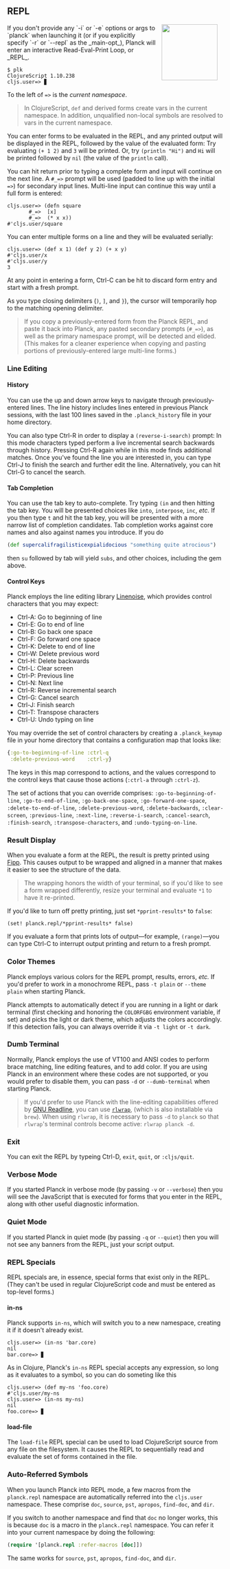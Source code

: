 ## REPL

<img width="130" align="right" style="margin: 0ex 1em" src="img/repl.jpg">
If you don't provide any `-i` or `-e` options or args to `planck` when launching it (or if you explicitly specify `-r` or `-​-​repl` as the _main-opt_), Planck will enter an interactive Read-Eval-Print Loop, or _REPL_.

```
$ plk
ClojureScript 1.10.238
cljs.user=> ▊
```

To the left of `=>` is the _current namespace_. 

> In ClojureScript, `def` and derived forms create vars in the current namespace. In addition, unqualified non-local symbols are resolved to vars in the current namespace.

You can enter forms to be evaluated in the REPL, and any printed output will be displayed in the REPL, followed by the value of the evaluated form: Try evaluating `(+ 1 2)` and `3` will be printed. Or, try `(println "Hi")` and `Hi` will be printed followed by `nil` (the value of the `println` call).

You can hit return prior to typing a complete form and input will continue on the next line. A `#_=>` prompt will be used (padded to line up with the initial `=>`) for secondary input lines. Multi-line input can continue this way until a full form is entered:

```clojure-repl
cljs.user=> (defn square
       #_=>  [x]
       #_=>  (* x x))
#'cljs.user/square
```

You can enter multiple forms on a line and they will be evaluated serially:

```clojure-repl
cljs.user=> (def x 1) (def y 2) (+ x y)
#'cljs.user/x
#'cljs.user/y
3
```

At any point in entering a form, Ctrl-C can be hit to discard form entry and start with a fresh prompt.

As you type closing delimiters (`)`, `]`, and `}`), the cursor will temporarily hop to the matching opening delimiter.

> If you copy a previously-entered form from the Planck REPL, and paste it back into Planck, any pasted secondary prompts (`#_=>`), as well as the primary namespace prompt, will be detected and elided. (This makes for a cleaner experience when copying and pasting portions of previously-entered large multi-line forms.)

###  Line Editing

#### History

You can use the up and down arrow keys to navigate through previously-entered lines. The line history includes lines entered in previous Planck sessions, with the last 100 lines saved in the `.planck_history` file in your home directory.

You can also type Ctrl-R in order to display a `(reverse-i-search)` prompt: In this mode characters typed perform a live incremental search backwards through history. Pressing Ctrl-R again while in this mode finds additional matches. Once you've found the line you are interested in, you can type Ctrl-J to finish the search and further edit the line. Alternatively, you can hit Ctrl-G to cancel the search. 

#### Tab Completion

You can use the tab key to auto-complete. Try typing `(in` and then hitting the tab key. You will be presented choices like `into`, `interpose`, `inc`, _etc._ If you then type `t` and hit the tab key, you will be presented with a more narrow list of completion candidates. Tab completion works against core names and also against names you introduce. If you do

```clj
(def supercalifragilisticexpialidocious "something quite atrocious")
```

then `su` followed by tab will yield `subs`, and other choices, including the gem above.

#### Control Keys

Planck employs the line editing library [Linenoise](https://github.com/antirez/linenoise), which provides control characters that you may expect:

* Ctrl-A: Go to beginning of line
* Ctrl-E: Go to end of line
* Ctrl-B: Go back one space
* Ctrl-F: Go forward one space
* Ctrl-K: Delete to end of line
* Ctrl-W: Delete previous word
* Ctrl-H: Delete backwards
* Ctrl-L: Clear screen
* Ctrl-P: Previous line
* Ctrl-N: Next line
* Ctrl-R: Reverse incremental search
* Ctrl-G: Cancel search
* Ctrl-J: Finish search
* Ctrl-T: Transpose characters
* Ctrl-U: Undo typing on line

You may override the set of control characters by creating a `.planck_keymap` file in your home directory that contains a configuration map that looks like:

```clojure
{:go-to-beginning-of-line :ctrl-q
 :delete-previous-word    :ctrl-y}
```

The keys in this map correspond to actions, and the values correspond to the control keys that cause those actions (`:ctrl-a` through `:ctrl-z`).

The set of actions that you can override comprises: `:go-to-beginning-of-line`, `:go-to-end-of-line`, `:go-back-one-space`, `:go-forward-one-space`, `:delete-to-end-of-line`, `:delete-previous-word`, `:delete-backwards`, `:clear-screen`, `:previous-line`, `:next-line`, `:reverse-i-search`, `:cancel-search`, `:finish-search`, `:transpose-characters`, and `:undo-typing-on-line`.

### Result Display

When you evaluate a form at the REPL, the result is pretty printed using [Fipp](https://github.com/brandonbloom/fipp). This causes output to be wrapped and aligned in a manner that makes it easier to see the structure of the data.

> The wrapping honors the width of your terminal, so if you'd like to see a form wrapped differently, resize your terminal and evaluate `*1` to have it re-printed.

If you'd like to turn off pretty printing, just set `*pprint-results*` to `false`:

```
(set! planck.repl/*pprint-results* false)
```

If you evaluate a form that prints lots of output—for example, `(range)`—you can type Ctrl-C to interrupt output printing and return to a fresh prompt.


###  Color Themes

Planck employs various colors for the REPL prompt, results, errors, _etc._ If you'd prefer to work in a monochrome REPL, pass `-t plain` or `-​-theme plain` when starting Planck.

Planck attempts to automatically detect if you are running in a light or dark terminal (first checking and honoring the `COLORFGBG` environment variable, if set) and picks the light or dark theme, which adjusts the colors accordingly. If this detection fails, you can always override it via `-t light` or `-t dark`.

###  Dumb Terminal
Normally, Planck employs the use of VT100 and ANSI codes to perform brace matching, line editing features, and to add color. If you are using Planck in an environment where these codes are not supported, or you would prefer to disable them, you can pass `-d` or `-​-dumb-terminal` when starting Planck.

> If you'd prefer to use Planck with the line-editing capabilities offered by [GNU Readline](http://cnswww.cns.cwru.edu/php/chet/readline/rltop.html), you can use [`rlwrap`](https://github.com/hanslub42/rlwrap), (which is also installable via `brew`). When using `rlwrap`, it is necessary to pass `-d` to `planck` so that `rlwrap`'s terminal controls become active: `rlwrap planck -d`.

###  Exit
You can exit the REPL by typeing Ctrl-D, `exit`, `quit`, or `:cljs/quit`.

### Verbose Mode

If you started Planck in verbose mode (by passing `-v` or `-​-verbose`) then you will see the JavaScript that is executed for forms that you enter in the REPL, along with other useful diagnostic information.

### Quiet Mode

If you started Planck in quiet mode (by passing `-q` or `-​-quiet`) then you will not see any banners from the REPL, just your script output.

### REPL Specials

REPL specials are, in essence, special forms that exist only in the REPL. (They can't be used in regular ClojureScript code and must be entered as top-level forms.)

#### in-ns 

Planck supports `in-ns`, which will switch you to a new namespace, creating it if it doesn't already exist.

```clojure-repl
cljs.user=> (in-ns 'bar.core)
nil
bar.core=> ▊
```

As in Clojure, Planck's `in-ns` REPL special accepts any expression, so long as it evaluates to a symbol, so you can do someting like this

```clojure-repl
cljs.user=> (def my-ns 'foo.core)
#'cljs.user/my-ns
cljs.user=> (in-ns my-ns)
nil
foo.core=> ▊
```

#### load-file
The `load-file` REPL special can be used to load ClojureScript source from any file on the filesystem. It causes the REPL to sequentially read and evaluate the set of forms contained in the file.

### Auto-Referred Symbols

When you launch Planck into REPL mode, a few macros from the `planck.repl` namespace are automatically referred into the `cljs.user` namespace. These comprise `doc`, `source`, `pst`, `apropos`, `find-doc`, and `dir`. 

If you switch to another namespace and find that `doc` no longer works, this is because `doc` is a macro in the `planck.repl` namespace. You can refer it into your current namespace by doing the following: 

```clj
(require '[planck.repl :refer-macros [doc]])
```

The same works for `source`, `pst`, `apropos`, `find-doc`, and `dir`.
